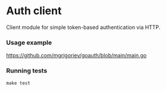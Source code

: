 # Auth client

Client module for simple token-based authentication via HTTP.

### Usage example
https://github.com/mgrigoriev/goauth/blob/main/main.go

### Running tests
`make test`
